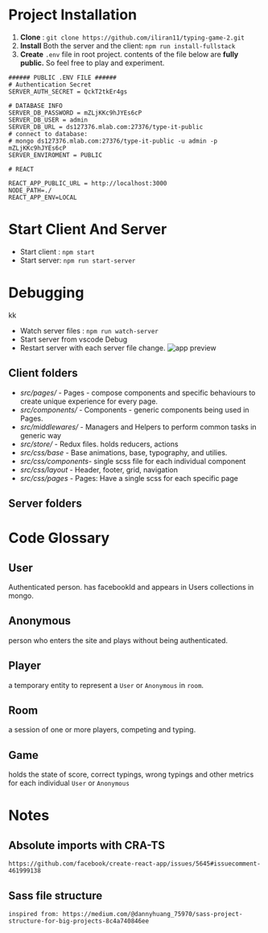 # Project Installation

1. **Clone** : `git clone https://github.com/iliran11/typing-game-2.git`
2. **Install** Both the server and the client: `npm run install-fullstack`
3. **Create** `.env` file in root project. contents of the file below are **fully public.** So feel free to play and experiment.

```
###### PUBLIC .ENV FILE ######
# Authentication Secret
SERVER_AUTH_SECRET = QckT2tkEr4gs

# DATABASE INFO
SERVER_DB_PASSWORD = mZLjKKc9hJYEs6cP
SERVER_DB_USER = admin
SERVER_DB_URL = ds127376.mlab.com:27376/type-it-public
# connect to database:
# mongo ds127376.mlab.com:27376/type-it-public -u admin -p mZLjKKc9hJYEs6cP
SERVER_ENVIROMENT = PUBLIC

# REACT

REACT_APP_PUBLIC_URL = http://localhost:3000
NODE_PATH=./
REACT_APP_ENV=LOCAL
```
# Start Client And Server

- Start client : `npm start`
- Start server: `npm run start-server`

# Debugging
kk
- Watch server files : `npm run watch-server`
- Start server from vscode Debug
- Restart server with each server file change.
  ![app preview](https://i.imgur.com/smfSGyp.png)

## Client folders

- _src/pages/_ - Pages - compose components and specific behaviours to create unique experience for every page.
- _src/components/_ - Components - generic components being used in Pages.
- _src/middlewares/_ - Managers and Helpers to perform common tasks in generic way
- _src/store/_ - Redux files. holds reducers, actions
- _src/css/base_ - Base animations, base, typography, and utilies.
- _src/css/components_- single scss file for each individual component
- _src/css/layout_ - Header, footer, grid, navigation
- _src/css/pages_ - Pages: Have a single scss for each specific page

## Server folders

# Code Glossary

## User

Authenticated person. has facebookId and appears in Users collections in mongo.

## Anonymous

person who enters the site and plays without being authenticated.

## Player

a temporary entity to represent a `User` or `Anonymous` in `room`.

## Room

a session of one or more players, competing and typing.

## Game

holds the state of score, correct typings, wrong typings and other metrics for each individual `User` or `Anonymous`

# Notes

## Absolute imports with CRA-TS

    https://github.com/facebook/create-react-app/issues/5645#issuecomment-461999138

## Sass file structure

    inspired from: https://medium.com/@dannyhuang_75970/sass-project-structure-for-big-projects-8c4a740846ee

